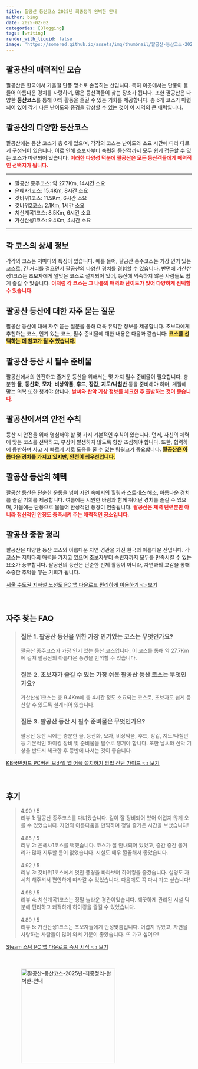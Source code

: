 ```yaml
---
title: 팔공산 등산코스 2025년 최종정리 완벽한 안내
author: bing
date: 2025-02-02
categories: [Blogging]
tags: [writing]
render_with_liquid: false
image: 'https://somered.github.io/assets/img/thumbnail/팔공산-등산코스-2025년-최종정리-완벽한-안내.webp'
---
```



<h2 id='팔공산_소개'>팔공산의 매력적인 모습</h2>

<p>팔공산은 한국에서 가을철 단풍 명소로 손꼽히는 산입니다. 특히 이곳에서는 단풍이 물들어 아름다운 경치를 자랑하며, 많은 등산객들이 찾는 장소가 됩니다. 또한 팔공산은 다양한 <b>등산코스</b>를 통해 야외 활동을 즐길 수 있는 기회를 제공합니다. 총 6개 코스가 마련되어 있어 각기 다른 난이도와 풍경을 감상할 수 있는 것이 이 지역의 큰 매력입니다.</p>

<h2 id='팔공산_등산코스'>팔공산의 다양한 등산코스</h2>

<p>팔공산에는 등산 코스가 총 6개 있으며, 각각의 코스는 난이도와 소요 시간에 따라 다르게 구성되어 있습니다. 이로 인해 초보자부터 숙련된 등산객까지 모두 쉽게 접근할 수 있는 코스가 마련되어 있습니다. <b><span style="color: #ee2323;">이러한 다양성 덕분에 팔공산은 모든 등산객들에게 매력적인 선택지가 됩니다.</span></b></p>

<hr />

<ul>
    <li>팔공산 종주코스: 약 27.7Km, 14시간 소요</li>
    <li>은혜사1코스: 15.4Km, 8시간 소요</li>
    <li>갓바위1코스: 11.5Km, 6시간 소요</li>
    <li>갓바위2코스: 2.1Km, 1시간 소요</li>
    <li>치산계곡1코스: 8.5Km, 6시간 소요</li>
    <li>가산산성1코스: 9.4Km, 4시간 소요</li>
</ul>

<hr />

<h2 id='각_코스_상세'>각 코스의 상세 정보</h2>

<p>각각의 코스는 저마다의 특징이 있습니다. 예를 들어, 팔공산 종주코스는 가장 인기 있는 코스로, 긴 거리를 걸으면서 팔공산의 다양한 경치를 경험할 수 있습니다. 반면에 가산산성1코스는 초보자에게 알맞은 코스로 설계되어 있어, 등산에 익숙하지 않은 사람들도 쉽게 즐길 수 있습니다. <b><span style="color: #ee2323;">이처럼 각 코스는 그 나름의 매력과 난이도가 있어 다양하게 선택할 수 있습니다.</span></b></p>

<h2 id='자주_묻는_질문'>팔공산 등산에 대한 자주 묻는 질문</h2>

<p>팔공산 등산에 대해 자주 묻는 질문을 통해 더욱 유익한 정보를 제공합니다. 초보자에게 추천하는 코스, 인기 있는 코스, 필수 준비물에 대한 내용은 다음과 같습니다: <b><span style="background-color: #ffe066;">코스를 선택하는 데 참고가 될 수 있습니다.</span></b></p>

<h2 id='필수_준비물'>팔공산 등산 시 필수 준비물</h2>

<p>팔공산에서의 안전하고 즐거운 등산을 위해서는 몇 가지 필수 준비물이 필요합니다. 충분한 <b>물</b>, <b>등산화</b>, <b>모자</b>, <b>비상약품</b>, <b>후드</b>, <b>장갑</b>, <b>지도/나침반</b> 등을 준비해야 하며, 계절에 맞는 의복 또한 챙겨야 합니다. <b><span style="color: #ee2323;">날씨와 산악 기상 정보를 체크한 후 출발하는 것이 좋습니다.</span></b></p>

<h2 id='안전_수칙'>팔공산에서의 안전 수칙</h2>

<p>등산 시 안전을 위해 명심해야 할 몇 가지 기본적인 수칙이 있습니다. 먼저, 자신의 체력에 맞는 코스를 선택하고, 부상이 발생하지 않도록 항상 조심해야 합니다. 또한, 협력하에 등반하며 사고 시 빠르게 서로 도움을 줄 수 있는 팀워크가 중요합니다. <b><span style="background-color: #ffe066;">팔공산은 아름다운 경치를 가지고 있지만, 안전이 최우선입니다.</span></b></p>

<h2 id='팔공산_등산의_혜택'>팔공산 등산의 혜택</h2>

<p>팔공산 등산은 단순한 운동을 넘어 자연 속에서의 힐링과 스트레스 해소, 아름다운 경치를 즐길 기회를 제공합니다. 여름에는 시원한 바람과 함께 뛰어난 경치를 즐길 수 있으며, 가을에는 단풍으로 물들어 환상적인 풍경이 연출됩니다. <b><span style="color: #ee2323;">팔공산은 체력 단련뿐만 아니라 정신적인 안정도 충족시켜 주는 매력적인 장소입니다.</span></b></p>

<h2 id='팔공산_종합_정리'>팔공산 종합 정리</h2>

<p>팔공산은 다양한 등산 코스와 아름다운 자연 경관을 가진 한국의 아름다운 산입니다. 각 코스는 저마다의 매력을 가지고 있으며 초보자부터 숙련자까지 모두를 만족시킬 수 있는 요소가 풍부합니다. 팔공산의 등산은 단순한 신체 활동이 아니라, 자연과의 교감을 통해 소중한 추억을 쌓는 기회가 됩니다.</p>


<p><a class="click-button" title="서울 수도권 지하철 노선도 PC 앱 다운로드 편리하게 이용하기" href="https://somered.github.io/posts/%EC%84%9C%EC%9A%B8-%EC%88%98%EB%8F%84%EA%B6%8C-%EC%A7%80%ED%95%98%EC%B2%A0-%EB%85%B8%EC%84%A0%EB%8F%84-PC-%EC%95%B1-%EB%8B%A4%EC%9A%B4%EB%A1%9C%EB%93%9C-%ED%8E%B8%EB%A6%AC%ED%95%98%EA%B2%8C-%EC%9D%B4%EC%9A%A9%ED%95%98%EA%B8%B0/" rel="dofollow">서울 수도권 지하철 노선도 PC 앱 다운로드 편리하게 이용하기 👈 보기</a></p><br>
<h2 id='자주_찾는_FAQ'>자주 찾는 FAQ</h2>
<div itemscope="" itemtype="https://schema.org/FAQPage"> 
<blockquote> 
<div itemscope="" itemprop="mainEntity" itemtype="https://schema.org/Question"> 
<h3 itemprop="name">질문 1. 팔공산 등산을 위한 가장 인기있는 코스는 무엇인가요?</h3> 
<div itemscope="" itemprop="acceptedAnswer" itemtype="https://schema.org/Answer"> 
<span itemprop="text"> 
<p>팔공산 종주코스가 가장 인기 있는 등산 코스입니다. 이 코스를 통해 약 27.7Km에 걸쳐 팔공산의 아름다운 풍경을 만끽할 수 있습니다.</p> 
</span> 
</div> 
</div> 
<div itemscope="" itemprop="mainEntity" itemtype="https://schema.org/Question"> 
<h3 itemprop="name">질문 2. 초보자가 즐길 수 있는 가장 쉬운 팔공산 등산 코스는 무엇인가요?</h3> 
<div itemscope="" itemprop="acceptedAnswer" itemtype="https://schema.org/Answer"> 
<span itemprop="text"> 
<p>가산산성1코스는 총 9.4Km에 총 4시간 정도 소요되는 코스로, 초보자도 쉽게 등산할 수 있도록 설계되어 있습니다.</p> 
</span> 
</div> 
</div> 
<div itemscope="" itemprop="mainEntity" itemtype="https://schema.org/Question"> 
<h3 itemprop="name">질문 3. 팔공산 등산 시 필수 준비물은 무엇인가요?</h3> 
<div itemscope="" itemprop="acceptedAnswer" itemtype="https://schema.org/Answer"> 
<span itemprop="text"> 
<p>팔공산 등산 시에는 충분한 물, 등산화, 모자, 비상약품, 후드, 장갑, 지도/나침반 등 기본적인 하이킹 장비 및 준비물을 필수로 챙겨야 합니다. 또한 날씨와 산악 기상을 반드시 체크한 후 등반에 나서는 것이 좋습니다.</p> 
</span> 
</div> 
</div> 
</blockquote> 
</div>
<p><a class="click-button" title="KB국민카드 PC버전 모바일 앱 어플 설치하기 방법 간단 가이드" href="https://somered.github.io/posts/KB%EA%B5%AD%EB%AF%BC%EC%B9%B4%EB%93%9C-PC%EB%B2%84%EC%A0%84-%EB%AA%A8%EB%B0%94%EC%9D%BC-%EC%95%B1-%EC%96%B4%ED%94%8C-%EC%84%A4%EC%B9%98%ED%95%98%EA%B8%B0-%EB%B0%A9%EB%B2%95-%EA%B0%84%EB%8B%A8-%EA%B0%80%EC%9D%B4%EB%93%9C/" rel="dofollow">KB국민카드 PC버전 모바일 앱 어플 설치하기 방법 간단 가이드 👈 보기</a></p><br>
<h2 id='후기'>후기</h2>
<div itemscope itemtype="https://schema.org/Product">
  <blockquote>
  <div itemprop="review" itemscope itemtype="https://schema.org/Review">
      <div itemprop="reviewRating" itemscope itemtype="https://schema.org/Rating"> <span itemprop="ratingValue">4.90</span> / <span itemprop="bestRating">5</span> </div>
      <span itemprop="reviewBody">리뷰 1: 팔공산 종주코스를 다녀왔습니다. 길이 잘 정비되어 있어 어렵지 않게 오를 수 있었습니다. 자연의 아름다움을 만끽하며 정말 즐거운 시간을 보냈습니다!</span>
  </div>
  <br>
  <div itemprop="review" itemscope itemtype="https://schema.org/Review">
      <div itemprop="reviewRating" itemscope itemtype="https://schema.org/Rating"> <span itemprop="ratingValue">4.85</span> / <span itemprop="bestRating">5</span> </div>
      <span itemprop="reviewBody">리뷰 2: 은혜사1코스를 택했습니다. 코스가 잘 안내되어 있었고, 중간 중간 볼거리가 많아 지루할 틈이 없었습니다. 시설도 매우 깔끔해서 좋았습니다.</span>
  </div>
  <br>
  <div itemprop="review" itemscope itemtype="https://schema.org/Review">
      <div itemprop="reviewRating" itemscope itemtype="https://schema.org/Rating"> <span itemprop="ratingValue">4.92</span> / <span itemprop="bestRating">5</span> </div>
      <span itemprop="reviewBody">리뷰 3: 갓바위1코스에서 멋진 풍경을 바라보며 하이킹을 즐겼습니다. 설명도 자세히 해주셔서 편안하게 따라갈 수 있었습니다. 다음에도 꼭 다시 가고 싶습니다!</span>
  </div>
  <br>
  <div itemprop="review" itemscope itemtype="https://schema.org/Review">
      <div itemprop="reviewRating" itemscope itemtype="https://schema.org/Rating"> <span itemprop="ratingValue">4.96</span> / <span itemprop="bestRating">5</span> </div>
      <span itemprop="reviewBody">리뷰 4: 치산계곡1코스는 정말 놀라운 경관이었습니다. 깨끗하게 관리된 시설 덕분에 편리하고 쾌적하게 하이킹을 즐길 수 있었습니다.</span>
  </div>
  <br>
  <div itemprop="review" itemscope itemtype="https://schema.org/Review">
      <div itemprop="reviewRating" itemscope itemtype="https://schema.org/Rating"> <span itemprop="ratingValue">4.89</span> / <span itemprop="bestRating">5</span> </div>
      <span itemprop="reviewBody">리뷰 5: 가산산성1코스는 초보자들에게 안성맞춤입니다. 어렵지 않았고, 자연을 사랑하는 사람들이 많이 와서 기분이 좋았습니다. 또 가고 싶어요!</span>
  </div>
  </blockquote>
</div>
<p><a class="click-button" title="Steam 스팀 PC 앱 다운로드 즉시 시작" href="https://somered.github.io/posts/Steam-%EC%8A%A4%ED%8C%80-PC-%EC%95%B1-%EB%8B%A4%EC%9A%B4%EB%A1%9C%EB%93%9C-%EC%A6%89%EC%8B%9C-%EC%8B%9C%EC%9E%91/" rel="dofollow">Steam 스팀 PC 앱 다운로드 즉시 시작 👈 보기</a></p><br>
<figure class="image"><img src="https://somered.github.io/assets/img/thumbnail/팔공산-등산코스-2025년-최종정리-완벽한-안내.webp" alt="팔공산-등산코스-2025년-최종정리-완벽한-안내" width="256" height="256"></figure>